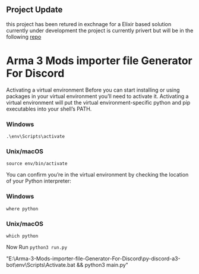 ## Project Update
this project has been retured in exchnage for a Elixir based solution currently under development the project is currently privert but will be in the following [repo](https://github.com/nodrog1061/elixir-discord-arma3-tfr) 

# Arma 3 Mods importer file Generator For Discord

Activating a virtual environment
Before you can start installing or using packages in your virtual environment you’ll need to activate it. Activating a virtual environment will put the virtual environment-specific python and pip executables into your shell’s PATH.


### Windows

`.\env\Scripts\activate`

### Unix/macOS

`source env/bin/activate`

You can confirm you’re in the virtual environment by checking the location of your Python interpreter:

### Windows

`where python`

### Unix/macOS

`which python`

Now Run
`python3 run.py`


"E:\Arma-3-Mods-importer-file-Generator-For-Discord\py-discord-a3-bot\env\Scripts\Activate.bat && python3 main.py"
